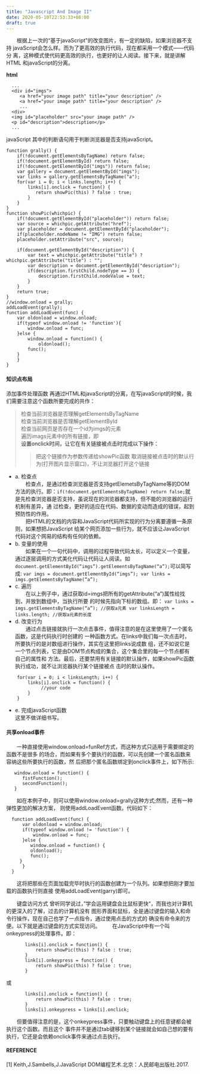 ```yaml
---
title: "Javascript And Image II"
date: 2020-05-10T22:53:33+08:00
draft: true
---
```


&emsp;&emsp;根据上一次的“基于javaScript"的改变图片，有一定的缺陷，如果浏览器不支持 javaScript会怎么样。而为了更高效的执行代码，现在都采用一个模式——代码分 离，这种模式使代码更高效的执行，也更好的让人阅读。接下来，就是讲解HTML 和javaScript的分离。

**html**
```
  ...
  <div id="imgs">
     <a href="your image path" title="your description" />
     <a href="your image path" title="your description" />
     ...
  <div>
  <img id="placeholder" src="your image path" />
  <p id="description">description</p>
  ...
```
javaScript 其中的判断语句用于判断浏览器是否支持javaScript。
```
function grally() {
    if(!document.getElementsByTagName) return false;
    if(!document.getElementById) return false;
    if(!document.getElementById("imgs")) return false;
    var gallery = document.getElementById("imgs");
    var links = gallery.getElementsByTagName("a");
    for(var i = 0; i < links.length; i++) {
        links[i].onclick = function() {
           return showPic(this) ? false : true;
        }
    }
}
function showPic(whichpic) {
    if(!document.getElementById("placeholder")) return false;
    var source = whichpic.getAttribute("href");
    var placeholder = document.getElementById("placeholder");
    if(placeholder.nodeName != "IMG") return false;
    placeholder.setAttribute("src", source);
    
    if(document.getElementById("description")) {
    	var text = whichpic.getAttribute("title") ? whichpic.getAttribute("title") : "";
    	var description = document.getElementById("description");
    	if(description.firstChild.nodeType == 3) {
    	    description.firstChild.nodeValue = text;
    	}
    }
    return true;
}
//window.onload = grally;
addLoadEvent(grally);
function addLoadEvent(func) {
    var oldonload = window.onload;
    if(typeof window.onload != 'function'){
        window.onload = func;
    }else {
        window.onload = function() {
            oldonload();
 	    func();
	}
    }
}
```
#### 知识点布局

添加事件处理函数 再通过HTML和javaScript的分离，在写javaScript的时候，我们需要注意这个函数所要完成的共作：  
> 检查当前浏览器是否理解getElementsByTagName  
> 检查当前浏览器是否理解getElementById  
> 检查当前网页是否存在一个id为imgs的元素  
> 遍历imags元素中的所有链接，即<a>  
> 设置onclick时间，让它在有关链接被点击时完成以下操作：  
>> 把这个链接作为参数传递给showPic函数
>> 取消链接被点击时的默认行为(打开图片显示窗口)，不让浏览器打开这个链接

* a. 检查点  
&emsp;&emsp;检查点，是通过检查浏览器是否支持getElemetsByTagName等的DOM方法的执行。即：`if(!document.getElementsByTagName) return false;`就是先检查浏览器是否支持，虽说现在的浏览器都支持，但不能的浏览器的运行机制有差异，通 过检查，更好的适应在代码、数据的变动而造成的错误，起到预防性的作用。  
&emsp;&emsp;把HTML的文档的内容和JavaScript代码所实现的行为分离要遵循一条原则，如果想把JavaScript 给某个网页添加一些行为，就不应该让JavaScript代码对这个网易的结构有任何的依赖。
* b. 变量的使用  
&emsp;&emsp;如果在一个一句代码中，调用的过程导致代码太长，可以定义一个变量，通过逐层调用的方式美化代码让代码让人阅读。如`document.getElementById(“imgs”).getElementsByTagName(“a”);`可以简写成:
` var imgs = document.getElementById(“imgs”);
 var links = imgs.getElementsByTagName(“a”);
`     
* c. 遍历  
&emsp;&emsp;在以上例子中，通过获取id=imgs把所有的getAttribute(“a”)属性给找到，并放到数组中，当执行所要 的时候先指向下标的数组。即：
` var links = imgs.getElementsByTagName(“a”); //获取a元素
  var linksLength = links.length; //获取a元素的长度
`  
* d. 改变行为  
&emsp;&emsp;通过点击链接就执行一次点击事件，值得注意的是在这里使用了一个匿名函数，这是代码执行时创建的 一种函数方式。在links中我们每一次点击时，所要执行的是对数组进行操作，其实在这里把links说成数 组，还不如说它是一个节点列表，它是由DOM节点构成的集合，这个集合里的每一个节点都有自己的属性和 方法。最后，还要禁用有关链接的默认操作，如果showPic函数执行成功，就不让浏览器执行某个链接被点 击时的默认操作。
```
    for(var i = 0; i < linksLength; i++) {
        links[i].onclick = function() { 
             //your code 
        } 
    } 
```
* e. 完成javaScript函数  
    这里不做详细书写。

#### 共享onload事件  
&emsp;&emsp;一种直接使用window.onload=funRef方式，而这种方式只适用于需要绑定的函数不是很多 的场合，而如果有多个要执行的函数，可以先创建一个匿名函数来容纳这些所要执行的函数，然 后把那个匿名函数绑定到onclick事件上，如下所示:
```
   window.onload = function() {
      fistFunction();
      secondFunction();
   }
```
&emsp;&emsp;如在本例子中，则可以使用window.onload=grally这种方式;然而，还有一种弹性更加的解决方案， 则使用addLoadEvent函数。代码如下：
```
  function addLoadEvent(func) {
      var oldonload = window.onload;
      if(typeof window.onload != 'function') {
          window.onload = func;
      }else {
         window.onload = function() {
	     oldonload();
	     func();
	 }
      }
  }
```
&emsp;&emsp;这将把那些在页面加载完毕时执行的函数创建为一个队列。如果想把刚才要加载的函数执行则直接 使用addLoadEvent(garry)即可。

&emsp;&emsp;键盘访问方式 曾听同学说过，”学会运用键盘会比鼠标更快“，而我也对计算机的更深入的了解，过去的计算机没有 图形界面和鼠标，全是通过键盘的输入和命令行操作，现在自己也学了一点指令，通过使用点击的方式的 确没有命令来的方便。以下就是通过键盘的方式实现访问。
&emsp;&emsp;在JavaScript中有一个叫onkeypress的处理事件。即：
```
       links[i].onclick = function() {
           return showPic(this) ? false : true;
       }
       link[i].onkeypress = function() {
           return showPic(this) ? false : true;
       }
```

或   
 
```
       links[i].onclick = function() {
           return showPic(this) ? false : true;
       }
       links[i].onkeypress = links[i].onclick;
```
&emsp;&emsp;但要值得注意的是，这个onkeypress事件，只要触动键盘上的任意键都会被执行这个函数。而且这个 事件并不是通过tab键移到某个链接就会如自己想的要有执行，它还是会依赖onclick事件来通过点击执行。

#### REFERENCE

[1] Keith,J.Sambells,J.JavaScript DOM编程艺术.北京：人民邮电出版社.2017.




